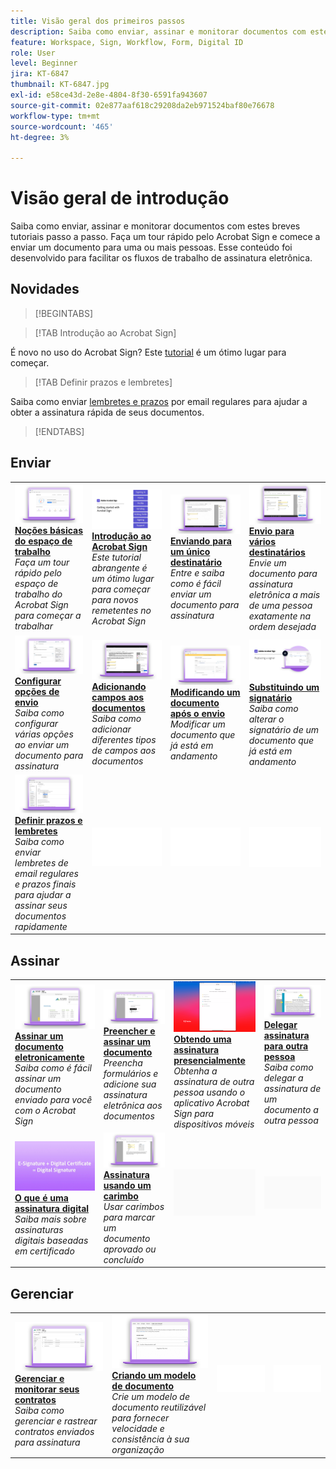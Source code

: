 ```yaml
---
title: Visão geral dos primeiros passos
description: Saiba como enviar, assinar e monitorar documentos com estes breves tutoriais passo a passo
feature: Workspace, Sign, Workflow, Form, Digital ID
role: User
level: Beginner
jira: KT-6847
thumbnail: KT-6847.jpg
exl-id: e58ce43d-2e8e-4804-8f30-6591fa943607
source-git-commit: 02e877aaf618c29208da2eb971524baf80e76678
workflow-type: tm+mt
source-wordcount: '465'
ht-degree: 3%

---
```


# Visão geral de introdução

Saiba como enviar, assinar e monitorar documentos com estes breves tutoriais passo a passo. Faça um tour rápido pelo Acrobat Sign e comece a enviar um documento para uma ou mais pessoas. Esse conteúdo foi desenvolvido para facilitar os fluxos de trabalho de assinatura eletrônica.

## Novidades

>[!BEGINTABS]

>[!TAB Introdução ao Acrobat Sign]

É novo no uso do Acrobat Sign? Este [tutorial](new-sender.md) é um ótimo lugar para começar.

>[!TAB Definir prazos e lembretes]

Saiba como enviar [lembretes e prazos](set-deadlines-reminders.md) por email regulares para ajudar a obter a assinatura rápida de seus documentos.

>[!ENDTABS]

## Enviar

<table style="table-layout:fixed">
<tr>
 <td>
    <a href="quick-tour.md">
      <img alt="Noções básicas do Workspace" src="../assets/workspace.png" />
    </a>
    <div>
    <a href="quick-tour.md"><strong>Noções básicas do espaço de trabalho</strong></a>
    </div>
    <em>Faça um tour rápido pelo espaço de trabalho do Acrobat Sign para começar a trabalhar</em>
    <br>
  </td>
  <td>
    <a href="new-sender.md">
      <img alt="Introdução ao Acrobat Sign" src="../assets/gettingstartednew.png" />
    </a>
    <div>
    <a href="new-sender.md"><strong>Introdução ao Acrobat Sign</strong></a>
    </div>
    <em>Este tutorial abrangente é um ótimo lugar para começar para novos remetentes no Acrobat Sign</em>
    <br>
  </td>
  <td>
    <a href="send-to-single-recipient.md">
      <img alt="Envio para um único destinatário" src="../assets/Send-to-single-recipient.png" />
    </a>
    <div>
    <a href="send-to-single-recipient.md"><strong>Enviando para um único destinatário</strong></a>
    </div>
    <em>Entre e saiba como é fácil enviar um documento para assinatura</em>
    <br>
  </td>
  <td>
    <a href="send-to-multiple-recipients.md">
      <img alt="Envio para vários destinatários" src="../assets/Sending-to-multiple-recipients.png" />
    </a>
    <div>
    <a href="send-to-multiple-recipients.md"><strong>Envio para vários destinatários</strong></a>
    </div>
    <em>Envie um documento para assinatura eletrônica a mais de uma pessoa exatamente na ordem desejada</em>
    <br>
  </td>
</tr>
<tr>
  <td>
    <a href="sending-options.md">
      <img alt="Configurar opções de envio" src="../assets/Sendingoptions.png" />
    </a>
    <div>
    <a href="sending-options.md"><strong>Configurar opções de envio</strong></a>
    </div>
    <em>Saiba como configurar várias opções ao enviar um documento para assinatura</em>
    <br>
  </td>
  <td>
    <a href="adding-fields.md">
      <img alt="Adição de campos aos documentos" src="../assets/AddingFields.png" />
    </a>
    <div>
    <a href="adding-fields.md"><strong>Adicionando campos aos documentos</strong></a>
    </div>
    <em>Saiba como adicionar diferentes tipos de campos aos documentos</em>
    <br>
  </td>
  <td>
    <a href="modify-in-flight.md">
      <img alt="Modificar um documento após enviar" src="../assets/Modifying-sending.png" />
    </a>
    <div>
    <a href="modify-in-flight.md"><strong>Modificando um documento após o envio</strong></a>
    </div>
    <em>Modificar um documento que já está em andamento</em>
    <br>
  </td>
  <td>
    <a href="replace-signer.md">
      <img alt="Substituir um signatário" src="../assets/replace-signer.png" />
    </a>
    <div>
    <a href="replace-signer.md"><strong>Substituindo um signatário</strong></a>
    </div>
    <em>Saiba como alterar o signatário de um documento que já está em andamento</em>
     <br>
  </td>
</tr>
<tr>
  <td>
      <a href="set-deadlines-reminders.md">
        <img alt="Defina os prazos e lembretes" src="../assets/Reminders.png" />
      </a>
      <div>
      <a href="set-deadlines-reminders.md"><strong>Definir prazos e lembretes</strong></a>
      </div>
      <em>Saiba como enviar lembretes de email regulares e prazos finais para ajudar a assinar seus documentos rapidamente</em>
      <br>
    </td> 
  <td>
      <img alt="Espaçador" src="../assets/Whitespacer.png" />
      <div>
      <br>
    </td>
    <td>
      <img alt="Espaçador" src="../assets/Whitespacer.png" />
      <div>
      <br>
    </td>
    <td>
      <img alt="Espaçador" src="../assets/Whitespacer.png" />
      <div>
      <br>
    </td>
</tr>
</table>

## Assinar

<table style="table-layout:fixed">
<tr>
  <td>
    <a href="electronically-sign-a-document.md">
      <img alt="Assinar um documento eletronicamente" src="../assets/Electronically-sign.png" />
    </a>
    <div>
    <a href="electronically-sign-a-document.md"><strong>Assinar um documento eletronicamente</strong></a>
    </div>
    <em>Saiba como é fácil assinar um documento enviado para você com o Acrobat Sign</em>
    <br>
  </td>
  <td>
    <a href="fill-and-sign.md">
      <img alt="Preencher e assinar um documento" src="../assets/FillandSign.png" />
    </a>
    <div>
    <a href="fill-and-sign.md"><strong>Preencher e assinar um documento</strong></a>
    </div>
    <em>Preencha formulários e adicione sua assinatura eletrônica aos documentos</em>
    <br>
  </td>
  <td>
    <a href="sign-in-person.md">
      <img alt="Obter uma assinatura presencialmente" src="../assets/In-person.png" />
    </a>
    <div>
    <a href="sign-in-person.md"><strong>Obtendo uma assinatura presencialmente</strong></a>
    </div>
    <em>Obtenha a assinatura de outra pessoa usando o aplicativo Acrobat Sign para dispositivos móveis</em>
    <br>
  </td>
  <td>
    <a href="delegate-signing.md">
      <img alt="Delegar assinatura a outra pessoa" src="../assets/Delegatesigning.png" />
    </a>
    <div>
    <a href="delegate-signing.md"><strong>Delegar assinatura para outra pessoa</strong></a>
    </div>
    <em>Saiba como delegar a assinatura de um documento a outra pessoa</em>
    <br>
  </td>
</tr>
<tr>
  <td>
    <a href="sign-with-a-digital-signature.md">
      <img alt="O que é uma assinatura digital" src="../assets/whatisdigsig.png" />
    </a>
    <div>
    <a href="sign-with-a-digital-signature.md"><strong>O que é uma assinatura digital</strong></a>
    </div>
    <em>Saiba mais sobre assinaturas digitais baseadas em certificado</em>
    <br>
  </td>
  <td>
    <a href="sign-with-a-stamp.md">
      <img alt="Assinatura usando um carimbo" src="../assets/Stamp.png" />
    </a>
    <div>
    <a href="sign-with-a-stamp.md"><strong>Assinatura usando um carimbo</strong></a>
    </div>
    <em>Usar carimbos para marcar um documento aprovado ou concluído</em>
     <br>
  </td> 
 <td>
    <img alt="Espaçador" src="../assets/Grayspacer.png" />
    <div>
    <br>
  </td>
  <td>
    <img alt="Espaçador" src="../assets/Grayspacer.png" />
    <div>
    <br>
  </td>
</tr>  
</table>

## Gerenciar

<table style="table-layout:fixed">
<tr>
  <td>
    <a href="manage-and-track.md">
      <img alt="Gerenciar e monitorar seus contratos" src="../assets/Manage.png" />
    </a>
    <div>
    <a href="manage-and-track.md"><strong>Gerenciar e monitorar seus contratos</strong></a>
    </div>
    <em>Saiba como gerenciar e rastrear contratos enviados para assinatura</em>
    <br>
  </td>
  <td>
    <a href="../sign-advanced-users/create-a-template.md">
      <img alt="Criação de um modelo de documento" src="../assets/Template.png" />
    </a>
    <div>
    <a href="../sign-advanced-users/create-a-template.md"><strong>Criando um modelo de documento</strong></a>
    </div>
    <em>Crie um modelo de documento reutilizável para fornecer velocidade e consistência à sua organização</em>
    <br>
  </td>
  <td>
    <img alt="Espaçador" src="../assets/Whitespacer.png" />
    <div>
    <br>
  </td>
  <td>
    <img alt="Espaçador" src="../assets/Whitespacer.png" />
    <div>
    <br>
  </td>
</tr>
</table>
